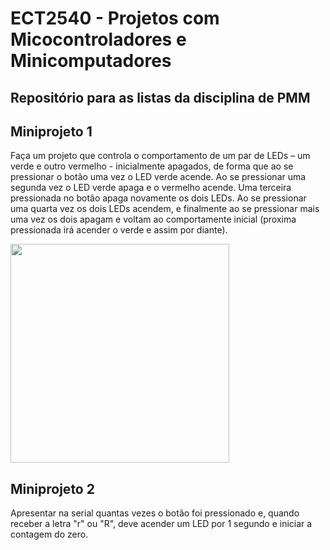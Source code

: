 # ECT2540 - Projetos com Micocontroladores e Minicomputadores

## Repositório para as listas da disciplina de PMM
## Miniprojeto 1
 Faça um projeto que controla o comportamento de um par de LEDs – um verde e outro vermelho - inicialmente apagados, de forma que ao se pressionar o botão uma vez o LED verde acende. Ao se pressionar uma segunda vez o LED verde apaga e o vermelho acende. Uma terceira pressionada no botão apaga novamente os dois LEDs. Ao se pressionar uma quarta vez os dois LEDs acendem, e finalmente ao se pressionar mais uma vez os dois apagam e voltam ao comportamente inicial (proxima pressionada irá acender o verde e assim por diante).

<img src="miniprojeto1.png" width="350" height="350">

## Miniprojeto 2
Apresentar	na	serial	quantas	vezes	o	botão	foi	pressionado	e,	quando	receber	a	letra	"r"	ou	"R",	deve	acender	um	LED	por	1	segundo	e	iniciar	a	contagem	do	zero.
